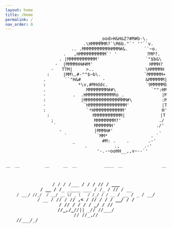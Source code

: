 ```yaml
---
layout: home
title: /Home
permalink: /
nav_order: 0
---
```


<div style="text-align: center;">
<pre>
                            _ood>H&H&Z?#M#b-\.
                        .\HMMMMMR?`\M6b."`' ''``v.
                     .. .MMMMMMMMMMHMMM#&.      ``~o.
                   .   ,HMMMMMMMMMM`' '           ?MP?.
                  . |MMMMMMMMMMM'                 `"$b&\
                 -  |MMMMHH##M'                     HMMH?
                -   TTM|     >..                   \HMMMMH
               :     |MM\,#-""$~b\.                `MMMMMM+
              .       ``"H&#        -               &MMMMMM|
              :            *\v,#MHddc.              `9MMMMMb
              .               MMMMMMMM##\             `"":HM
              -          .  .HMMMMMMMMMMRo_.              |M
              :             |MMMMMMMMMMMMMMMM#\           :M
              -              `HMMMMMMMMMMMMMM'            |T
              :               `*HMMMMMMMMMMM'             H'
               :                MMMMMMMMMMM|             |T
                ;               MMMMMMMM?'              ./
                 `              MMMMMMH'               ./'
                  -            |MMMH#'                 .
                   `           `MM*                . `
                     _          #M: .    .       .-'
                        .          .,         .-'
                           '-.-~ooHH__,,v~--`'

    __  __           __      __  __            ____  __                 __
   / / / /___ ______/ /__   / /_/ /_  ___     / __ \/ /___ _____  ___  / /_
  / /_/ / __ `/ ___/ //_/  / __/ __ \/ _ \   / /_/ / / __ `/ __ \/ _ \/ __/
 / __  / /_/ / /__/ ,<    / /_/ / / /  __/  / ____/ / /_/ / / / /  __/ /_
/_/ /_/\__,_/\___/_/|_|   \__/_/ /_/\___/  /_/   /_/\__,_/_/ /_/\___/\__/⠀⠀⠀⠀⠀⠀⠀⠀⠀⠀⠀⠀⠀⠀⠀⠀⠀⠀⠀⠀⠀⠀⠀⠀⠀⠀⠀⠀⠀⠀⠀⠀⠀⠀⠀
</pre>
</div>
